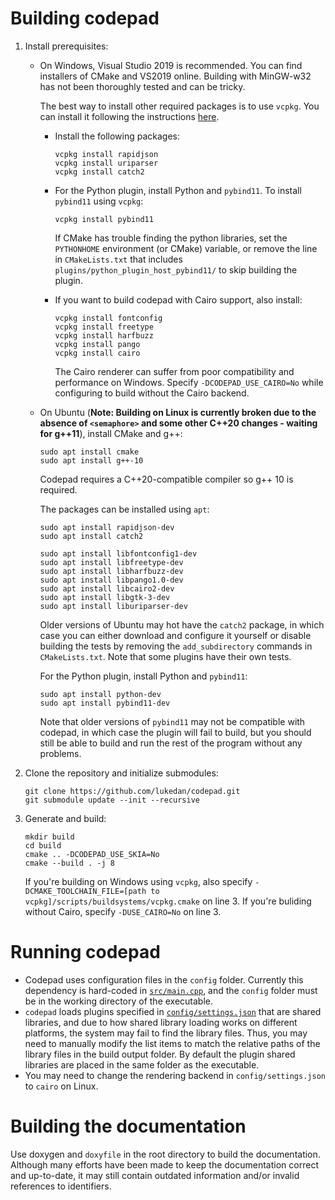 # Building codepad

1. Install prerequisites:
	- On Windows, Visual Studio 2019 is recommended. You can find installers of CMake and VS2019 online.  Building with MinGW-w32 has not been thoroughly tested and can be tricky.

		The best way to install other required packages is to use `vcpkg`. You can install it following the instructions [here](https://github.com/microsoft/vcpkg#quick-start-windows).

		- Install the following packages:
			```
			vcpkg install rapidjson
			vcpkg install uriparser
			vcpkg install catch2
			```
		- For the Python plugin, install Python and `pybind11`. To install `pybind11` using `vcpkg`:
			```
			vcpkg install pybind11
			```
			If CMake has trouble finding the python libraries, set the `PYTHONHOME` environment (or CMake) variable, or remove the line in `CMakeLists.txt` that includes `plugins/python_plugin_host_pybind11/` to skip building the plugin.

		- If you want to build codepad with Cairo support, also install:
			```
			vcpkg install fontconfig
			vcpkg install freetype
			vcpkg install harfbuzz
			vcpkg install pango
			vcpkg install cairo
			```
			The Cairo renderer can suffer from poor compatibility and performance on Windows. Specify `-DCODEPAD_USE_CAIRO=No` while configuring to build without the Cairo backend.

	- On Ubuntu (**Note: Building on Linux is currently broken due to the absence of `<semaphore>` and some other C++20 changes - waiting for g++11**), install CMake and g++:
		```
		sudo apt install cmake
		sudo apt install g++-10
		```
		Codepad requires a C++20-compatible compiler so g++ 10 is required.

		The packages can be installed using `apt`:
		```
		sudo apt install rapidjson-dev
		sudo apt install catch2

		sudo apt install libfontconfig1-dev
		sudo apt install libfreetype-dev
		sudo apt install libharfbuzz-dev
		sudo apt install libpango1.0-dev
		sudo apt install libcairo2-dev
		sudo apt install libgtk-3-dev
		sudo apt install liburiparser-dev
		```
		Older versions of Ubuntu may hot have the `catch2` package, in which case you can either download and configure it yourself or disable building the tests by removing the `add_subdirectory` commands in `CMakeLists.txt`. Note that some plugins have their own tests.

		For the Python plugin, install Python and `pybind11`:
		```
		sudo apt install python-dev
		sudo apt install pybind11-dev
		```
		Note that older versions of `pybind11` may not be compatible with codepad, in which case the plugin will fail to build, but you should still be able to build and run the rest of the program without any problems.

2. Clone the repository and initialize submodules:
	```
	git clone https://github.com/lukedan/codepad.git
	git submodule update --init --recursive
	```

3. Generate and build:
	```
	mkdir build
	cd build
	cmake .. -DCODEPAD_USE_SKIA=No
	cmake --build . -j 8
	```
	If you're building on Windows using `vcpkg`, also specify `-DCMAKE_TOOLCHAIN_FILE=[path to vcpkg]/scripts/buildsystems/vcpkg.cmake` on line 3. If you're buliding without Cairo, specify `-DUSE_CAIRO=No` on line 3.

# Running codepad

- Codepad uses configuration files in the `config` folder. Currently this dependency is hard-coded in [`src/main.cpp`](src/main.cpp), and the `config` folder must be in the working directory of the executable.
- `codepad` loads plugins specified in [`config/settings.json`](config/settings.json) that are shared libraries, and due to how shared library loading works on different platforms, the system may fail to find the library files. Thus, you may need to manually modify the list items to match the relative paths of the library files in the build output folder. By default the plugin shared libraries are placed in the same folder as the executable.
- You may need to change the rendering backend in `config/settings.json` to `cairo` on Linux.

# Building the documentation

Use doxygen and `doxyfile` in the root directory to build the documentation. Although many efforts have been made to keep the documentation correct and up-to-date, it may still contain outdated information and/or invalid references to identifiers.
